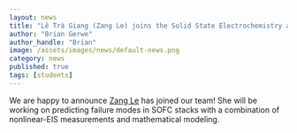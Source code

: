 ```yaml
---
layout: news
title: "Lê Trà Giang (Zang Le) joins the Solid State Electrochemistry and Energy Lab"
author: "Brian Gerwe"
author_handle: "Brian"
image: /assets/images/news/default-news.png
category: news
published: true
tags: [students]
---
```

We are happy to announce [Zang Le][1] has joined our team! She will be working on predicting failure modes in SOFC stacks with a combination of nonlinear-EIS
measurements and mathematical modeling.



[1]: /team/zang-le

